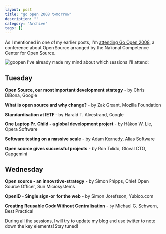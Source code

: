 ```yaml
--- 
layout: post 
title: "go open 2008 tomorrow"
description: ""
category: "Archive"
tags: []
---  
```

As I mentioned in one of my earlier posts, I'm <a href="http://phun-ky.net/2008/03/attending-goopen-2008">attending Go Open 2008</a>, a conference about Open Source arranged by the National Competence Center for Open Source.

<img src="http://cdn.umedia.no/img/GoOpen-2008_logo.jpg" alt="goopen" class="reflect rheight22"/> I've already made my mind about which sessions I'll attend:

## Tuesday
<b>Open Source, our most important development strategy</b> - by Chris DiBona, Google

<b>What is open source and why change?</b> - by Zak Greant, Mozilla Foundation

<b>Standardisation at IETF</b> - by Harald T. Alvestrand, Google

<b>One Laptop Pr. Child - a global development project</b> - by Håkon W. Lie, Opera Software

<b>Software testing on a massive scale</b> - by Adam Kennedy, Alias Software

<b>Open source gives successful projects</b> - by Ron Tolido, Gloval CTO, Capgemini

## Wednesday

<b>Open source - an innovative-strategy</b> - by Simon Phipps, Chief Open Source Officer, Sun Microsystems

<b>OpenID - Single sign-on for the web</b> - by Simon Josefsson, Yubico.com

<b>Creating Reusable Code Without Centralisation</b> -  by Michael G. Schwern, Best Practical

During all the sessions, I will try to update my blog and use twitter to note down the key elements! Stay tuned!


